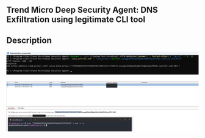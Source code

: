 ## Trend Micro Deep Security Agent: DNS Exfiltration using legitimate CLI tool

## Description


![alt text](assets/2.PNG)

![alt text](assets/1.png)

